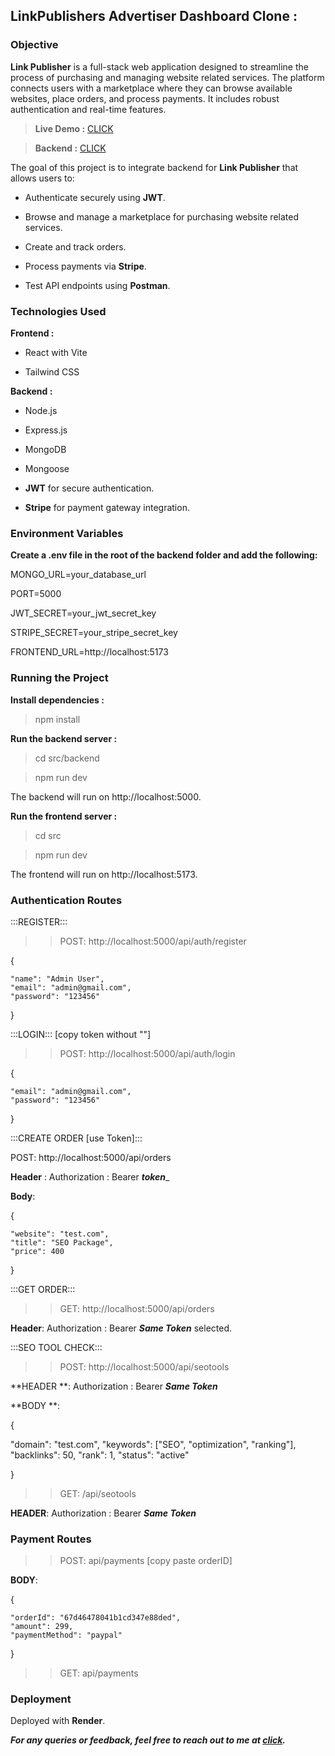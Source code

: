 ## LinkPublishers Advertiser Dashboard Clone :

### Objective

**Link Publisher** is a full-stack web application designed to streamline the process of purchasing and managing website related services. The platform connects users with a marketplace where they can browse available websites, place orders, and process payments. It includes robust authentication and real-time features.


> **Live Demo :** [CLICK ](https://link-publisher-clone-frontend.onrender.com)


> **Backend :** [CLICK ](https://link-publisher-clone-backend-wai7.onrender.com)

The goal of this project is to integrate backend for **Link Publisher** that allows users to:

- Authenticate securely using **JWT**.

- Browse and manage a marketplace for purchasing website related services.

- Create and track orders.

- Process payments via **Stripe**.

- Test API endpoints using **Postman**.



### Technologies Used

**Frontend :**

- React with Vite 

- Tailwind CSS


**Backend :**

- Node.js 

- Express.js

- MongoDB

- Mongoose

- **JWT** for secure authentication.

- **Stripe** for payment gateway integration.


### Environment Variables

**Create a .env file in the root of the backend folder and add the following:**

MONGO_URL=your_database_url

PORT=5000

JWT_SECRET=your_jwt_secret_key

STRIPE_SECRET=your_stripe_secret_key

FRONTEND_URL=http://localhost:5173

### Running the Project

**Install dependencies :**

> npm install

**Run the backend server :**

> cd src/backend

> npm run dev

The backend will run on http://localhost:5000.

**Run the frontend server :**

> cd src

> npm run dev

The frontend will run on http://localhost:5173.


### Authentication Routes

:::REGISTER:::

>> POST:  http://localhost:5000/api/auth/register

{

    "name": "Admin User",
    "email": "admin@gmail.com",
    "password": "123456"
    
}


:::LOGIN::: [copy token without ""]


>> POST:  http://localhost:5000/api/auth/login

{

    "email": "admin@gmail.com",
    "password": "123456" 
    
}



:::CREATE ORDER [use Token]:::

POST: http://localhost:5000/api/orders

**Header** :   Authorization  : Bearer ___token____

**Body**:

{

    "website": "test.com",
    "title": "SEO Package",
    "price": 400
    
}


:::GET ORDER::: 

>> GET:  http://localhost:5000/api/orders

**Header**: Authorization : Bearer ___Same Token___  selected.


:::SEO TOOL CHECK:::

>> POST: http://localhost:5000/api/seotools

**HEADER **: Authorization : Bearer ___Same Token___

**BODY **:

{

  "domain": "test.com",
  "keywords": ["SEO", "optimization", "ranking"],
  "backlinks": 50,
  "rank": 1,
  "status": "active"
  
}


>> GET: /api/seotools

**HEADER**: Authorization : Bearer ___Same Token___ 


### Payment Routes

>> POST: api/payments  [copy paste orderID]

**BODY**:

{

    "orderId": "67d46478041b1cd347e88ded",
    "amount": 299,
    "paymentMethod": "paypal"
    
}


>> GET: api/payments 


### Deployment

  Deployed with **Render**.

**_For any queries or feedback, feel free to reach out to me at [click](raghabendradash779@gmail.com)._**



